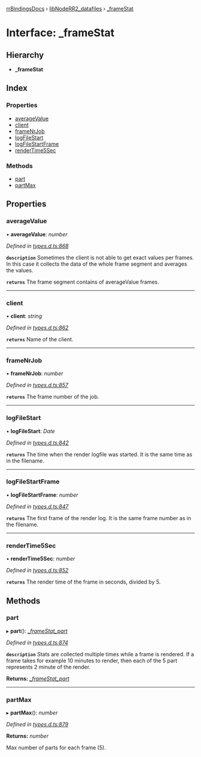 [rrBindingsDocs](../README.md) › [libNodeRR2_datafiles](../modules/libnoderr2_datafiles.md) › [_frameStat](libnoderr2_datafiles._framestat.md)

# Interface: _frameStat

## Hierarchy

* **_frameStat**

## Index

### Properties

* [averageValue](libnoderr2_datafiles._framestat.md#averagevalue)
* [client](libnoderr2_datafiles._framestat.md#client)
* [frameNrJob](libnoderr2_datafiles._framestat.md#framenrjob)
* [logFileStart](libnoderr2_datafiles._framestat.md#logfilestart)
* [logFileStartFrame](libnoderr2_datafiles._framestat.md#logfilestartframe)
* [renderTime5Sec](libnoderr2_datafiles._framestat.md#rendertime5sec)

### Methods

* [part](libnoderr2_datafiles._framestat.md#part)
* [partMax](libnoderr2_datafiles._framestat.md#partmax)

## Properties

###  averageValue

• **averageValue**: *number*

*Defined in [types.d.ts:868](https://github.com/Novalis15/RoyalRender-OpenExtensions/blob/f77b7d8/rrNodeJS_rrBindings/nodeJS/win64/v6/types.d.ts#L868)*

**`description`** Sometimes the client is not able to get exact values per frames. In this case it collects the data of the whole frame segment and averages the values.

**`returns`** The frame segment contains of averageValue frames.

___

###  client

• **client**: *string*

*Defined in [types.d.ts:862](https://github.com/Novalis15/RoyalRender-OpenExtensions/blob/f77b7d8/rrNodeJS_rrBindings/nodeJS/win64/v6/types.d.ts#L862)*

**`returns`** Name of the client.

___

###  frameNrJob

• **frameNrJob**: *number*

*Defined in [types.d.ts:857](https://github.com/Novalis15/RoyalRender-OpenExtensions/blob/f77b7d8/rrNodeJS_rrBindings/nodeJS/win64/v6/types.d.ts#L857)*

**`returns`** The frame number of the job.

___

###  logFileStart

• **logFileStart**: *Date*

*Defined in [types.d.ts:842](https://github.com/Novalis15/RoyalRender-OpenExtensions/blob/f77b7d8/rrNodeJS_rrBindings/nodeJS/win64/v6/types.d.ts#L842)*

**`returns`** The time when the render logfile was started. It is the same time as in the filename.

___

###  logFileStartFrame

• **logFileStartFrame**: *number*

*Defined in [types.d.ts:847](https://github.com/Novalis15/RoyalRender-OpenExtensions/blob/f77b7d8/rrNodeJS_rrBindings/nodeJS/win64/v6/types.d.ts#L847)*

**`returns`** The first frame of the render log. It is the same frame number as in the filename.

___

###  renderTime5Sec

• **renderTime5Sec**: *number*

*Defined in [types.d.ts:852](https://github.com/Novalis15/RoyalRender-OpenExtensions/blob/f77b7d8/rrNodeJS_rrBindings/nodeJS/win64/v6/types.d.ts#L852)*

**`returns`** The render time of the frame in seconds, divided by 5.

## Methods

###  part

▸ **part**(): *[_frameStat_part](libnoderr2_datafiles._framestat_part.md)*

*Defined in [types.d.ts:874](https://github.com/Novalis15/RoyalRender-OpenExtensions/blob/f77b7d8/rrNodeJS_rrBindings/nodeJS/win64/v6/types.d.ts#L874)*

**`description`** Stats are collected multiple times while a frame is rendered. If a frame takes for example 10 minutes to render, then each of the 5 part represents 2 minute of the render.

**Returns:** *[_frameStat_part](libnoderr2_datafiles._framestat_part.md)*

___

###  partMax

▸ **partMax**(): *number*

*Defined in [types.d.ts:879](https://github.com/Novalis15/RoyalRender-OpenExtensions/blob/f77b7d8/rrNodeJS_rrBindings/nodeJS/win64/v6/types.d.ts#L879)*

**Returns:** *number*

Max number of parts for each frame (5).
